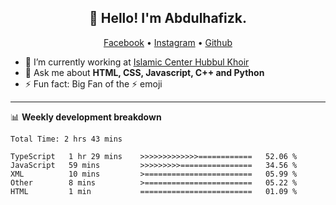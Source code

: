 <h2 align="center">👋 Hello! I'm Abdulhafizk.</h2>
<p align="center">
  <a href="https://web.facebook.com/profile.php?id=100080122707224">Facebook</a> •
  <a href="https://www.instagram.com/abdulhafizh_k/">Instagram</a> •
  <a href="https://github.com/abdulhafizk">Github</a>
</p>


- 🔭 I’m currently working at [Islamic Center Hubbul Khoir](https://hubbulkhoir.sch.id/)
- 💬 Ask me about **HTML, CSS, Javascript, C++ and Python**
- ⚡ Fun fact: Big Fan of the :zap: emoji

-------

📊 **Weekly development breakdown**
<!--START_SECTION:waka-->

```HTML, CSS, Javascript, C++, Python, Jsx, Json, Lock.
Total Time: 2 hrs 43 mins

TypeScript   1 hr 29 mins    >>>>>>>>>>>>>============   52.06 %
JavaScript   59 mins         >>>>>>>>>================   34.56 %
XML          10 mins         >========================   05.99 %
Other        8 mins          >========================   05.22 %
HTML         1 min           =========================   01.09 %
```

<!--END_SECTION:waka-->
